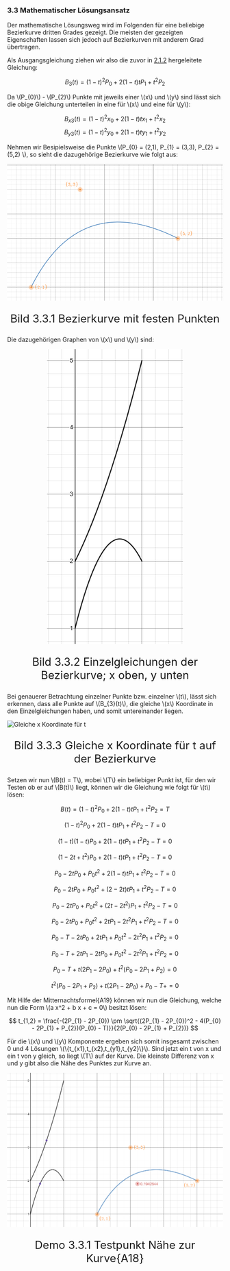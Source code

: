 ### 3.3 Mathematischer Lösungsansatz

Der mathematische Lösungsweg wird im Folgenden für eine beliebige Bezierkurve dritten Grades gezeigt. Die meisten der gezeigten Eigenschaften lassen sich jedoch auf Bezierkurven mit anderem Grad übertragen.

Als Ausgangsgleichung ziehen wir also die zuvor in [2.1.2](../chapter_2.md) hergeleitete Gleichung:

$$ B_{3}(t) = (1-t)^2P_{0} + 2(1-t)tP_{1} + t^2P_{2} $$

Da \\(P_{0}\\) - \\(P_{2}\\) Punkte mit jeweils einer \\(x\\) und \\(y\\) sind lässt sich die obige Gleichung unterteilen in eine für \\(x\\) und eine für \\(y\\):

$$ B_{x3}(t) = (1-t)^2x_{0} + 2(1-t)tx_{1} + t^2x_{2} $$
$$ B_{y3}(t) = (1-t)^2y_{0} + 2(1-t)ty_{1} + t^2y_{2} $$

Nehmen wir Besipielsweise die Punkte \\(P_{0} = (2,1), P_{1} = (3,3), P_{2} = (5,2) \\), so sieht die dazugehörige Bezierkurve wie folgt aus:

![Bezierkurve mit Fixen Punkten](./../img/MathematischerAnsatzBeispielkurveRaw.png)
<p style="text-align: center; font-size: 1.6rem;">Bild 3.3.1 Bezierkurve mit festen Punkten</p>

Die dazugehörigen Graphen von \\(x\\) und \\(y\\) sind:

![Bezierkurve Einzelgleichungen](../img/MathematischerAnsatzBeispielkurveRawEinzelgleichungen.png)
<p style="text-align: center; font-size: 1.6rem;">Bild 3.3.2 Einzelgleichungen der Bezierkurve; x oben, y unten</p>

Bei genauerer Betrachtung einzelner Punkte bzw. einzelner \\(t\\),  lässt sich erkennen, dass alle Punkte auf \\(B_{3}(t)\\), die gleiche \\(x\\) Koordinate in den Einzelgleichungen haben, und somit untereinander liegen.

![Gleiche x Koordinate für t](../img/MathematischerAnsatzBeispielkurveGleichesXF%C3%BCrWahrT.png)
<p style="text-align: center; font-size: 1.6rem;">Bild 3.3.3 Gleiche x Koordinate für t auf der Bezierkurve</p>

Setzen wir nun \\(B(t) = T\\), wobei \\(T\\) ein beliebiger Punkt ist, für den wir Testen ob er auf \\(B(t)\\) liegt, können wir die Gleichung wie folgt für \\(t\\) lösen:

$$ B(t) = (1-t)^2P_{0} + 2(1-t)tP_{1} + t^2P_{2} = T $$

$$ (1-t)^2P_{0} + 2(1-t)tP_{1} + t^2P_{2} - T = 0 $$

$$ (1-t)(1-t) P_{0} + 2(1-t)tP_{1} + t^2P_{2} - T = 0 $$

$$ (1-2t+t^2) P_{0} + 2(1-t)tP_{1} + t^2P_{2} - T = 0 $$

$$ P_{0}-2tP_{0}+P_{0}t^2 + 2(1-t)tP_{1} + t^2P_{2} - T = 0 $$

$$ P_{0}-2tP_{0}+P_{0}t^2 + (2-2t)tP_{1} + t^2P_{2} - T = 0 $$

$$ P_{0}-2tP_{0}+P_{0}t^2 + (2t-2t^2)P_{1} + t^2P_{2} - T = 0 $$

$$ P_{0}-2tP_{0}+P_{0}t^2 + 2tP_{1}-2t^2P_{1} + t^2P_{2} - T = 0 $$

$$ P_{0} - T - 2tP_{0} + 2tP_{1} + P_{0}t^2 - 2t^2P_{1} + t^2P_{2}  = 0 $$

$$ P_{0} - T + 2tP_{1} - 2tP_{0} + P_{0}t^2 - 2t^2P_{1} + t^2P_{2}  = 0 $$

$$ P_{0} - T + t(2P_{1} - 2P_{0}) + t^2(P_{0} - 2P_{1} + P_{2})  = 0 $$

$$ t^2(P_{0} - 2P_{1} + P_{2}) + t(2P_{1} - 2P_{0}) + P_{0} - T +  = 0 $$

Mit Hilfe der Mitternachtsformel{A19} können wir nun die Gleichung, welche nun die Form \\(a x^2 + b x + c = 0\\) besitzt lösen:

$$ t_{1,2} = \frac{-(2P_{1} - 2P_{0}) \pm \sqrt{(2P_{1} - 2P_{0})^2 - 4(P_{0} - 2P_{1} + P_{2})(P_{0} - T)}}{2(P_{0} - 2P_{1} + P_{2})} $$

Für die \\(x\\) und \\(y\\) Komponente ergeben sich somit insgesamt zwischen 0 und 4 Lösungen \\(\\{t_{x1},t_{x2},t_{y1},t_{y2}\\}\\). 
Sind jetzt ein t von x und ein t von y gleich, so liegt \\(T\\) auf der Kurve. Die kleinste Differenz von x und y gibt also die Nähe des Punktes zur Kurve an.

![alt](../img/MathematischerAnsatzBeispielkurveTestpunkt.png)
<p style="text-align: center; font-size: 1.6rem;">Demo 3.3.1 Testpunkt Nähe zur Kurve{A18}</p>

<style>
    img{
        display: block;
        margin-left: auto;
        margin-right: auto;
    }
</style>